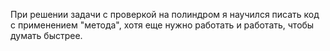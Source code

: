 При решении задачи с проверкой на полиндром
я научился писать код с применением "метода",
хотя еще нужно работать и работать, чтобы думать 
быстрее.